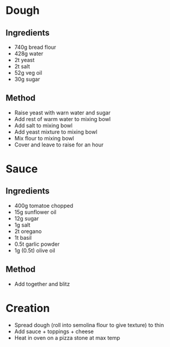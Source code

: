 # Dough

## Ingredients


* 740g bread flour
* 428g water
* 2t yeast
* 2t salt
* 52g veg oil
* 30g sugar

## Method

* Raise yeast with warn water and sugar
* Add rest of warm water to mixing bowl
* Add salt to mixing bowl
* Add yeast mixture to mixing bowl
* Mix flour to mixing bowl
* Cover and leave to raise for an hour

# Sauce

## Ingredients

* 400g tomatoe chopped
* 15g sunflower oil
* 12g sugar
* 1g salt
* 2t oregano
* 1t basil
* 0.5t garlic powder
* 1g (0.5t) olive oil

## Method

* Add together and blitz


# Creation

* Spread dough (roll into semolina flour to give texture) to thin
* Add sauce + toppings + cheese
* Heat in oven on a pizza stone at max temp

